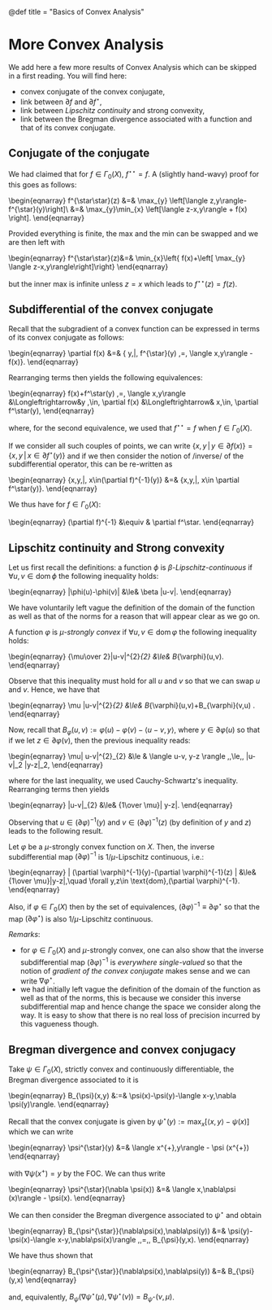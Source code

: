 @def title = "Basics of Convex Analysis"

# More Convex Analysis

We add here a few more results of Convex Analysis which can be skipped in a first reading.
You will find here:

* convex conjugate of the convex conjugate,
* link between $\partial f$ and $\partial f^{\star}$,
* link between *Lipschitz continuity* and strong convexity,
* link between the Bregman divergence associated with a function and that of its convex conjugate.

## Conjugate of the conjugate

We had claimed that for $f\in\Gamma_{0}(X)$, $f^{\star\star}=f$.
A (slightly hand-wavy) proof for this goes as follows:

\begin{eqnarray}
f^{\star\star}(z) &=& \max_{y} \left[\langle z,y\rangle-f^{\star}(y)\right]\\
	&=& \max_{y}\min_{x} \left[\langle z-x,y\rangle + f(x) \right].
\end{eqnarray}

Provided everything is finite, the max and the min can be swapped and we are then left with

\begin{eqnarray}
f^{\star\star}(z)&=& \min_{x}\left\{ f(x)+\left[ \max_{y} \langle z-x,y\rangle\right]\right\}
\end{eqnarray}

but the inner max is infinite unless $z=x$ which leads to $f^{\star\star}(z)=f(z)$.

## Subdifferential of the convex conjugate

Recall that the subgradient of a convex function can be expressed in terms of its convex conjugate as follows:

\begin{eqnarray}
\partial f(x) &=& \{ y\,|\, f^{\star}(y) \,=\, \langle x,y\rangle - f(x)\}.
\end{eqnarray}

<!-- ~~~ -->

Rearranging terms then yields the following equivalences:

\begin{eqnarray}
f(x)+f^\star(y) \,=\, \langle x,y\rangle &\Longleftrightarrow&y \,\in\, \partial f(x)
&\Longleftrightarrow& x\,\in\, \partial f^\star(y),
\end{eqnarray}

where, for the second equivalence, we used that $f^{\star\star}=f$ when $f\in \Gamma_0(X)$.
<!-- ~~~ -->

If we consider all such couples of points, we can write $\{x,y \,|\, y\in\partial f(x)\} = \{x,y\,|\, x\in \partial f^\star(y)\}$ and
if we then consider the notion of /inverse/ of the subdifferential operator, this can be re-written as

\begin{eqnarray}
\{x,y\,|\, x\in(\partial f)^{-1}(y)\} &=& \{x,y\,|\, x\in \partial f^\star(y)\}.
\end{eqnarray}

<!-- ~~~ -->

We thus have for $f\in\Gamma_0(X)$:

\begin{eqnarray}
(\partial f)^{-1} &\equiv & \partial f^\star.
\end{eqnarray}

<!-- ~~~ -->

## Lipschitz continuity and Strong convexity

Let us first recall the definitions: a function $\phi$ is $\beta$*-Lipschitz-continuous* if $\forall u,v\in \text{dom}\, \phi$ the following inequality holds:

\begin{eqnarray}
\|\phi(u)-\phi(v)\| &\le& \beta \|u-v\|.
\end{eqnarray}

We have voluntarily left vague the definition of the domain of the function as well as that of the norms for a reason that will appear clear as we go on.

A function $\varphi$ is $\mu$*-strongly convex* if $\forall u,v\in \text{dom}\,\varphi$ the following inequality holds:

\begin{eqnarray}
{\mu\over 2}\|u-v\|^{2}_{2} &\le& B_{\varphi}(u,v).
\end{eqnarray}

Observe that this inequality must hold for all $u$ and $v$ so that we can swap $u$ and $v$. Hence, we have that

\begin{eqnarray}
\mu \|u-v\|^{2}_{2} &\le& B_{\varphi}(u,v)+B_{\varphi}(v,u) .
\end{eqnarray}

Now, recall that $B_{\varphi}(u,v):=\varphi(u)-\varphi(v)-\langle u-v, y\rangle$, where $y\in\partial\varphi(u)$ so that if we let $z\in\partial\varphi(v)$, then the previous inequality reads:

\begin{eqnarray}
\mu\| u-v\|^{2}_{2} &\le & \langle u-v, y-z \rangle \,\,\le\,\, \|u-v\|_2 \|y-z\|_2,
\end{eqnarray}

where for the last inequality, we used Cauchy-Schwartz's inequality. Rearranging terms then yields

\begin{eqnarray}
\|u-v\|_{2} &\le& {1\over \mu}\| y-z\|.
\end{eqnarray}

Observing that $u\in(\partial \varphi)^{-1}(y)$ and $v\in(\partial \varphi)^{-1}(z)$ (by definition of $y$ and $z$) leads to the following result.

<!-- ~~~ -->

Let $\varphi$ be a $\mu$-strongly convex function on $X$.
Then, the inverse subdifferential map $(\partial\varphi)^{-1}$ is $1/\mu$-Lipschitz continuous, i.e.:

\begin{eqnarray}
\| (\partial \varphi)^{-1}(y)-(\partial \varphi)^{-1}(z)  \| &\le& {1\over \mu}\|y-z\|,\quad \forall y,z\in \text{dom}\,(\partial \varphi)^{-1}.
\end{eqnarray}

Also, if $\varphi\in\Gamma_{0}(X)$ then by the set of equivalences, $(\partial \varphi)^{-1}\equiv \partial \varphi^{\star}$ so that the map $(\partial\varphi^{\star})$ is also $1/\mu$-Lipschitz continuous.
<!-- ~~~ -->

*Remarks*:

* for $\varphi \in \Gamma_{0}(X)$ and $\mu$-strongly convex, one can also show that the inverse subdifferential map $(\partial \varphi)^{-1}$ is *everywhere single-valued* so that the notion of *gradient of the convex conjugate* makes sense and we can write $\nabla \varphi^{\star}$.
* we had initially left vague the definition of the domain of the function as well as that of the norms, this is because we consider this inverse subdifferential map and hence change the space we consider along the way. It is easy to show that there is no real loss of precision incurred by this vagueness though.


## Bregman divergence and convex conjugacy

Take $\psi\in\Gamma_{0}(X)$, strictly convex and continuously differentiable, the Bregman divergence associated to it is

\begin{eqnarray}
B_{\psi}(x,y) &:=& \psi(x)-\psi(y)-\langle x-y,\nabla \psi(y)\rangle.
\end{eqnarray}

Recall that the convex conjugate is given by $\psi^{\star}(y):=\max_{x}[\langle x,y \rangle - \psi(x) ]$ which we can write

\begin{eqnarray}
\psi^{\star}(y) &=& \langle x^{+},y\rangle - \psi (x^{+})
\end{eqnarray}

with $\nabla \psi(x^{+})=y$ by the FOC. We can thus write

\begin{eqnarray}
\psi^{\star}(\nabla \psi(x)) &=& \langle x,\nabla\psi (x)\rangle - \psi(x).
\end{eqnarray}

We can then consider the Bregman divergence associated to $\psi^{\star}$ and obtain

\begin{eqnarray}
B_{\psi^{\star}}(\nabla\psi(x),\nabla\psi(y)) &=& \psi(y)-\psi(x)-\langle x-y,\nabla\psi(x)\rangle \,\,=\,\, B_{\psi}(y,x).
\end{eqnarray}


<!-- ~~~ -->

We have thus shown that

\begin{eqnarray}
B_{\psi^{\star}}(\nabla\psi(x),\nabla\psi(y)) &=& B_{\psi}(y,x)
\end{eqnarray}

and, equivalently, $B_{\psi}(\nabla \psi^{\star}(\mu),\nabla\psi^{\star}(\nu))=B_{\psi^{\star}}(\nu,\mu)$.
<!-- ~~~ -->
